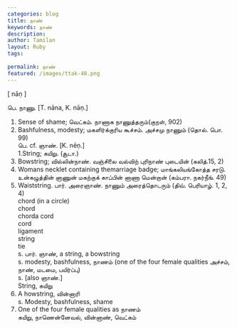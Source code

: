 ```yaml
---
categories: blog
title: நாண்
keywords: நாண்
description: 
author: Tamilan
layout: Ruby
tags: 
 
permalink: நாண்
featured: /images/ttak-48.png
---
```

  
[ nāṇ ]  
  
பெ. நாணு. [T. nāna, K. nāṇ.]  
1. Sense of shame; வெட்கம். நாணாக நாணுத்தரும்(குறள், 902)  
2. Bashfulness, modesty; மகளிர்க்குரிய கூச்சம். அச்சமு நாணும் (தொல். பொ. 99)  
பெ. cf. ஞாண். [K. nēṇ.]  
1.String; கயிறு. (சூடா.)  
2. Bowstring; வில்லின்நாண். வஞ்சிலை வல்விற் புரிநாண் புடையின் (கலித்.15, 2)  
3. Womans necklet containing themarriage badge; மாங்கலியங்கோத்த சரடு. உன்கழுத்தின் னாணுன் மகற்குக் காப்பின் னாணா மென்றான் (கம்பரா. நகர்நீங். 49)  
4. Waiststring. பார். அரைஞாண். நாணும் அரைத்தொடரும் (திவ். பெரியாழ். 1, 2, 4)  
chord (in a circle)  
chord  
chorda cord  
cord  
ligament  
string  
tie  
s. பார். ஞாண், a string, a bowstring  
s. modesty, bashfulness, நாணம் (one of the four female qualities அச்சம், நாண், மடமை, பயிர்ப்பு)  
s. [also ஞாண்.]  
String, கயிறு  
2. A howstring, வின்னாரி  
s. Modesty, bashfulness, shame  
2. One of the four female qualities as நாணம்  
கயிறு, நாணென்னேவல், வின்னாண், வெட்கம்